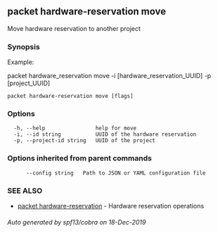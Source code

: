 ## packet hardware-reservation move

Move hardware reservation to another project

### Synopsis

Example:

packet hardware_reservation move -i [hardware_reservation_UUID] -p [project_UUID]


```
packet hardware-reservation move [flags]
```

### Options

```
  -h, --help                help for move
  -i, --id string           UUID of the hardware reservation
  -p, --project-id string   UUID of the project
```

### Options inherited from parent commands

```
      --config string   Path to JSON or YAML configuration file
```

### SEE ALSO

* [packet hardware-reservation](packet_hardware-reservation.md)	 - Hardware reservation operations

###### Auto generated by spf13/cobra on 18-Dec-2019
